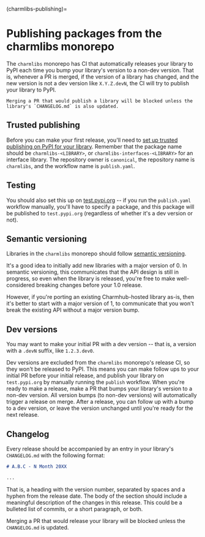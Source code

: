 (charmlibs-publishing)=
# Publishing packages from the charmlibs monorepo

The `charmlibs` monorepo has CI that automatically releases your library to PyPI each time you bump your library's version to a non-dev version.
That is, whenever a PR is merged, if the version of a library has changed, and the new version is not a dev version like `X.Y.Z.devN`, the CI will try to publish your library to PyPI.

```{warning}
Merging a PR that would publish a library will be blocked unless the library's `CHANGELOG.md` is also updated.
```


## Trusted publishing

Before you can make your first release, you'll need to [set up trusted publishing on PyPI for your library](https://docs.pypi.org/trusted-publishers/creating-a-project-through-oidc/).
Remember that the package name should be `charmlibs-<LIBRARY>`, or `charmlibs-interfaces-<LIBRARY>` for an interface library.
The repository owner is `canonical`, the repository name is `charmlibs`, and the workflow name is `publish.yaml`.

## Testing

You should also set this up on [test.pypi.org](https://test.pypi.org) -- if you run the `publish.yaml` workflow manually, you'll have to specify a package, and this package will be published to `test.pypi.org` (regardless of whether it's a dev version or not).

## Semantic versioning

Libraries in the `charmlibs` monorepo should follow [semantic versioning](https://packaging.python.org/en/latest/discussions/versioning/#semantic-versioning).

It's a good idea to initially add new libraries with a major version of 0.
In semantic versioning, this communicates that the API design is still in progress, so even when the library is released, you're free to make well-considered breaking changes before your 1.0 release.

However, if you're porting an existing Charmhub-hosted library as-is, then it's better to start with a major version of 1, to communicate that you won't break the existing API without a major version bump.

## Dev versions

You may want to make your initial PR with a dev version -- that is, a version with a `.devN` suffix, like `1.2.3.dev0`.

Dev versions are excluded from the `charmlibs` monorepo's release CI, so they won't be released to PyPI.
This means you can make follow ups to your initial PR before your initial release, and publish your library on `test.pypi.org` by manually running the `publish` workflow.
When you're ready to make a release, make a PR that bumps your library's version to a non-dev version.
All version bumps (to non-dev versions) will automatically trigger a release on merge.
After a release, you can follow up with a bump to a dev version, or leave the version unchanged until you're ready for the next release.

## Changelog

Every release should be accompanied by an entry in your library's `CHANGELOG.md` with the following format:
```markdown
# A.B.C - N Month 20XX

...
```
That is, a heading with the version number, separated by spaces and a hyphen from the release date.
The body of the section should include a meaningful description of the changes in this release.
This could be a bulleted list of commits, or a short paragraph, or both.

Merging a PR that would release your library will be blocked unless the `CHANGELOG.md` is updated.

